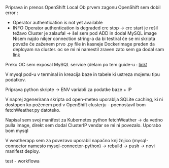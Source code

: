 Priprava in prenos OpenShift Local
Ob prvem zagonu OpenShift sem dobil error : 
- Operator authentication is not yet available
- INFO Operator authentication is degraded
crc stop -> crc start je rešil težavo
Cluster je zalaufal -> šel sem pod ADD in dodal MySQL image
Nisem najdo nikjer connection string-a da bi testiral če se mi skripta poveže če zaženem prvo .py file in kasneje Dockerimage preden da deployam na cluster. 
oc se mi ni namestil zraven zato sem ga dodal sam [link](https://stackoverflow.com/questions/67458700/how-to-solve-oc-is-not-recognized-as-an-internal-or-external-command-problem)

Preko OC sem exposal MySQL service (delam po tem guide-u : [link](https://medium.com/fnplus/creating-deploying-and-exposing-a-mysql-database-container-on-redhat-openshift-8fda5a81e1a2))

V mysql pod-u v terminal in kreacija baze in tabele ki ustreza mojemu tipu podatkov. 

Priprava python skripte -> ENV variabli za podatke baze + IP

V naprej zgenerirana skripta od open-meteo uporablja SQLite caching, ki ni dostopen ko poženem pod v OpenShift clusterju - poenostavil bom fetchWeather.py datoteko.

Napisal sem svoj manifest za Kubernetes python fetchWeather -> da vedno pulla image, direkt sem dodal ClusterIP vendar se mi ni povezalo. Uporabo bom mysql

V weatherapp sem za povezavo uporabil napačno knjižnjico (mysql-connector namesto mysql-connector-python) -> rebuild -> push -> novi manifest deploy.

test - workflowa


